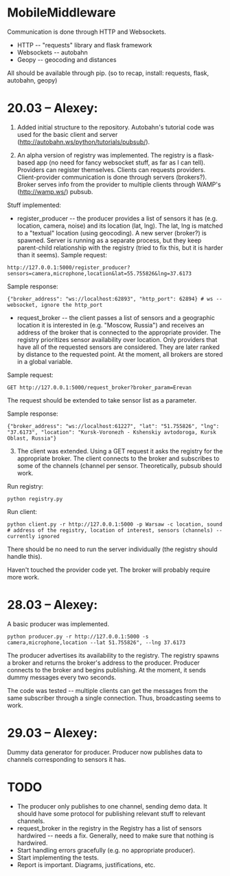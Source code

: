 MobileMiddleware
================

Communication is done through HTTP and Websockets. 

* HTTP -- "requests" library and flask framework
* Websockets -- autobahn
* Geopy -- geocoding and distances

All should be available through pip.
(so to recap, install: requests, flask, autobahn, geopy)

20.03 – Alexey:
================


1) Added initial structure to the repository. Autobahn's tutorial code was used for the basic client and server (http://autobahn.ws/python/tutorials/pubsub/).

2) An alpha version of registry was implemented. The registry is a flask-based app (no need for fancy websocket stuff, as far as I can tell). Providers can register themselves. Clients can requests providers. Client-provider communication is done through servers (brokers?). Broker serves info from the provider to multiple clients through WAMP's (http://wamp.ws/) pubsub.

Stuff implemented:
* register_producer -- the producer provides a list of sensors it has (e.g. location, camera, noise) and its location (lat, lng). The lat, lng is matched to a "textual" location (using geocoding). A new server (broker?) is spawned. Server is running as a separate process, but they keep parent-child relationship with the registry (tried to fix this, but it is harder than it seems).
Sample request:

```
http://127.0.0.1:5000/register_producer?sensors=camera,microphone,location&lat=55.755826&lng=37.6173
```

Sample response:

```
{"broker_address": "ws://localhost:62893", "http_port": 62894} # ws -- websocket, ignore the http_port
```

* request_broker -- the client passes a list of sensors and a geographic location it is interested in (e.g. "Moscow, Russia") and receives an address of the broker that is connected to the appropriate provider. The registry prioritizes sensor availability over location. Only providers that have all of the requested sensors are considered. They are later ranked by distance to the requested point. At the moment, all brokers are stored in a global variable.

Sample request:

```
GET http://127.0.0.1:5000/request_broker?broker_param=Erevan
```

The request should be extended to take sensor list as a parameter.

Sample response: 

```
{"broker_address": "ws://localhost:61227", "lat": "51.755826", "lng": "37.6173", "location": "Kursk-Voronezh - Kshenskiy avtodoroga, Kursk Oblast, Russia"}
```

3) The client was extended. Using a GET request it asks the registry for the appropriate broker. The client connects to the broker and subscribes to some of the channels (channel per sensor. Theoretically, pubsub should work.

Run registry:

```
python registry.py
```

Run client:

```
python client.py -r http://127.0.0.1:5000 -p Warsaw -c location, sound # address of the registry, location of interest, sensors (channels) -- currently ignored  
```

There should be no need to run the server individually (the registry should handle this).

Haven't touched the provider code yet. The broker will probably require more work.

28.03 – Alexey:
================


A basic producer was implemented. 

```
python producer.py -r http://127.0.0.1:5000 -s camera,microphone,location --lat 51.755826", --lng 37.6173 
```

The producer advertises its availability to the registry. The registry spawns a broker and returns the broker's address to the producer. Producer connects to the broker and begins publishing. At the moment, it sends dummy messages every two seconds. 

The code was tested -- multiple clients can get the messages from the same subscriber through a single connection. Thus, broadcasting seems to work. 

29.03 – Alexey:
================

Dummy data generator for producer. Producer now publishes data to channels corresponding to sensors it has. 


TODO
================

* The producer only publishes to one channel, sending demo data. It should have some protocol for publishing relevant stuff to relevant channels. 
* request_broker in the registry in the Registry has a list of sensors hardwired -- needs a fix. Generally, need to make sure that nothing is hardwired.
* Start handling errors gracefully (e.g. no appropriate producer).
* Start implementing the tests.
* Report is important. Diagrams, justifications, etc. 


